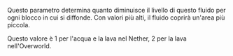 Questo parametro determina quanto diminuisce il livello di questo fluido per ogni blocco in cui si diffonde. Con valori più alti, il fluido coprirà un'area più piccola.

Questo valore è 1 per l'acqua e la lava nel Nether, 2 per la lava nell'Overworld.